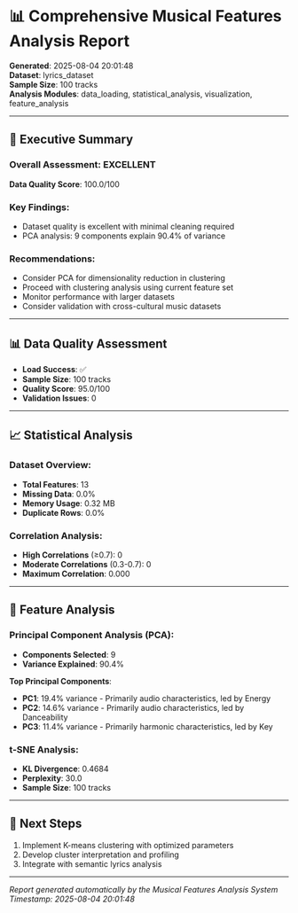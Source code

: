 # 📊 Comprehensive Musical Features Analysis Report

**Generated**: 2025-08-04 20:01:48  
**Dataset**: lyrics_dataset  
**Sample Size**: 100 tracks  
**Analysis Modules**: data_loading, statistical_analysis, visualization, feature_analysis

---

## 🎯 Executive Summary

### Overall Assessment: EXCELLENT

**Data Quality Score**: 100.0/100

### Key Findings:
- Dataset quality is excellent with minimal cleaning required
- PCA analysis: 9 components explain 90.4% of variance

### Recommendations:
- Consider PCA for dimensionality reduction in clustering
- Proceed with clustering analysis using current feature set
- Monitor performance with larger datasets
- Consider validation with cross-cultural music datasets

---

## 📊 Data Quality Assessment

- **Load Success**: ✅
- **Sample Size**: 100 tracks
- **Quality Score**: 95.0/100
- **Validation Issues**: 0

---

## 📈 Statistical Analysis

### Dataset Overview:
- **Total Features**: 13
- **Missing Data**: 0.0%
- **Memory Usage**: 0.32 MB
- **Duplicate Rows**: 0.0%

### Correlation Analysis:
- **High Correlations** (≥0.7): 0
- **Moderate Correlations** (0.3-0.7): 0
- **Maximum Correlation**: 0.000

---

## 🔬 Feature Analysis

### Principal Component Analysis (PCA):
- **Components Selected**: 9
- **Variance Explained**: 90.4%

**Top Principal Components**:
- **PC1**: 19.4% variance - Primarily audio characteristics, led by Energy
- **PC2**: 14.6% variance - Primarily audio characteristics, led by Danceability
- **PC3**: 11.4% variance - Primarily harmonic characteristics, led by Key

### t-SNE Analysis:
- **KL Divergence**: 0.4684
- **Perplexity**: 30.0
- **Sample Size**: 100 tracks

---

## 🚀 Next Steps

1. Implement K-means clustering with optimized parameters
1. Develop cluster interpretation and profiling
1. Integrate with semantic lyrics analysis

---

*Report generated automatically by the Musical Features Analysis System*  
*Timestamp: 2025-08-04 20:01:48*
